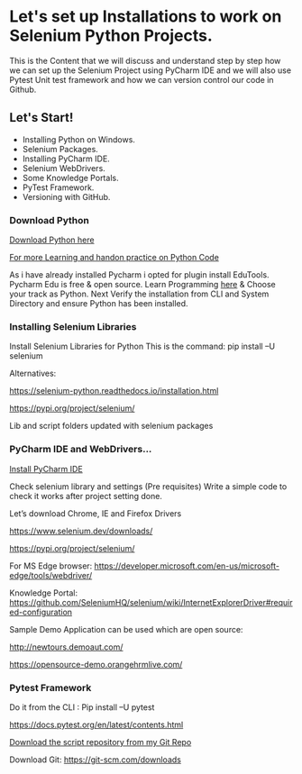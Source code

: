 # Let's set up Installations to work on Selenium Python Projects.
This is the Content that we will discuss and understand step by step how we can set up the Selenium Project using PyCharm IDE and we will also use Pytest Unit test framework and how we can version control our code in Github.

## Let's Start!

* Installing Python on Windows.
* Selenium Packages.
* Installing PyCharm IDE.
* Selenium WebDrivers.
* Some Knowledge Portals.
* PyTest Framework.
* Versioning with GitHub.

### Download Python
[Download Python here](https://www.python.org/downloads/)

[For more Learning and handon practice on Python Code](https://www.jetbrains.com/pycharm-edu/)

As i have already installed Pycharm i opted for plugin install EduTools. Pycharm Edu is free & open source.
Learn Programming [here](https://www.jetbrains.com/academy/) & Choose your track as Python. 
Next Verify the installation from CLI and System Directory and ensure Python has been installed.

### Installing Selenium Libraries
Install Selenium Libraries for Python
This is the command: pip install –U selenium

Alternatives: 

https://selenium-python.readthedocs.io/installation.html

https://pypi.org/project/selenium/

Lib and script folders updated with selenium packages

### PyCharm IDE and WebDrivers...
[Install PyCharm IDE](https://www.jetbrains.com/pycharm/download)

Check selenium library and settings (Pre requisites)
Write a simple code to check it works after project setting done.

Let’s download Chrome, IE and Firefox Drivers

https://www.selenium.dev/downloads/

https://pypi.org/project/selenium/

For MS Edge browser: https://developer.microsoft.com/en-us/microsoft-edge/tools/webdriver/

Knowledge Portal: https://github.com/SeleniumHQ/selenium/wiki/InternetExplorerDriver#required-configuration

Sample Demo Application can be used which are open source: 

http://newtours.demoaut.com/

https://opensource-demo.orangehrmlive.com/

### Pytest Framework
Do it from the CLI : Pip install –U pytest

https://docs.pytest.org/en/latest/contents.html

[Download the script repository from my Git Repo](https://github.com/chinmaya1155/Selenium-Python)

Download Git: https://git-scm.com/downloads

